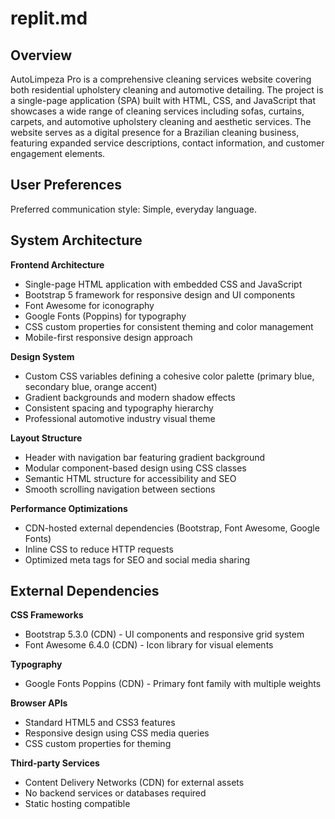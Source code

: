 # replit.md

## Overview

AutoLimpeza Pro is a comprehensive cleaning services website covering both residential upholstery cleaning and automotive detailing. The project is a single-page application (SPA) built with HTML, CSS, and JavaScript that showcases a wide range of cleaning services including sofas, curtains, carpets, and automotive upholstery cleaning and aesthetic services. The website serves as a digital presence for a Brazilian cleaning business, featuring expanded service descriptions, contact information, and customer engagement elements.

## User Preferences

Preferred communication style: Simple, everyday language.

## System Architecture

**Frontend Architecture**
- Single-page HTML application with embedded CSS and JavaScript
- Bootstrap 5 framework for responsive design and UI components
- Font Awesome for iconography
- Google Fonts (Poppins) for typography
- CSS custom properties for consistent theming and color management
- Mobile-first responsive design approach

**Design System**
- Custom CSS variables defining a cohesive color palette (primary blue, secondary blue, orange accent)
- Gradient backgrounds and modern shadow effects
- Consistent spacing and typography hierarchy
- Professional automotive industry visual theme

**Layout Structure**
- Header with navigation bar featuring gradient background
- Modular component-based design using CSS classes
- Semantic HTML structure for accessibility and SEO
- Smooth scrolling navigation between sections

**Performance Optimizations**
- CDN-hosted external dependencies (Bootstrap, Font Awesome, Google Fonts)
- Inline CSS to reduce HTTP requests
- Optimized meta tags for SEO and social media sharing

## External Dependencies

**CSS Frameworks**
- Bootstrap 5.3.0 (CDN) - UI components and responsive grid system
- Font Awesome 6.4.0 (CDN) - Icon library for visual elements

**Typography**
- Google Fonts Poppins (CDN) - Primary font family with multiple weights

**Browser APIs**
- Standard HTML5 and CSS3 features
- Responsive design using CSS media queries
- CSS custom properties for theming

**Third-party Services**
- Content Delivery Networks (CDN) for external assets
- No backend services or databases required
- Static hosting compatible